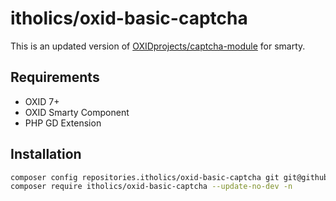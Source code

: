 # itholics/oxid-basic-captcha

This is an updated version of [OXIDprojects/captcha-module](https://github.com/OXIDprojects/captcha-module) for smarty.

## Requirements
- OXID 7+
- OXID Smarty Component
- PHP GD Extension

## Installation

```bash
composer config repositories.itholics/oxid-basic-captcha git git@github.com:itholics/oxid-basic-captcha.git
composer require itholics/oxid-basic-captcha --update-no-dev -n
```